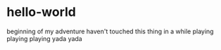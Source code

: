 # hello-world
beginning of my adventure
haven't touched this thing in a while
playing playing playing yada yada